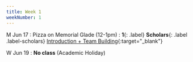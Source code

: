 ```yaml
---
title: Week 1
weekNumber: 1
---
```


M Jun 17
: Pizza on Memorial Glade (12-1pm)
: **1**{: .label} **Scholars**{: .label .label-scholars} [Introduction + Team Building](https://docs.google.com/presentation/d/1o37XqeLoIfUAwolIqbpkwrVXFj6nFna0qyz5QBDMoDw/edit?usp=sharing){:target="_blank"}

W Jun 19
: **No class** (Academic Holiday)
